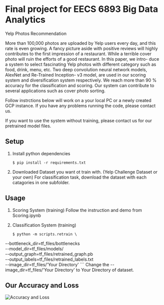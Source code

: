 Final project for EECS 6893 Big Data Analytics
===========================================================
Yelp Photos Recommendation

More than 100,000 photos are uploaded by Yelp users every day, and this rate is even growing. A fancy picture aside with positive reviews will highly contributes to the first impression of a restaurant. While a terrible cover photo will ruin the efforts of a good restaurant. In this paper, we intro- duce a system to select fascinating Yelp photos with different category such as food, drink, menu, etc. Two deep convolution neural network models, AlexNet and Re-Trained Inception- v3 model, are used in our scoring system and diversification system respectively. We reach more than 90 % accuracy for the classification and scoring. Our system can contribute to several applications such as cover photo sorting.


Follow instrctions below will work on a your local PC or a newly created GCP instance. If you have any problems running the code, please contact us.

If you want to use the system without training, please contact us for our pretrained model files.

Setup
------------
1. Install python dependencies
	```
	$ pip install -r requirements.txt
	```
2. Downloaded Dataset you want ot train with. (Yelp Challenge Dataset or your own)
	For classification task, download the dataset with each catagories in one subfolder.



Usage
-------------
1. Scoring System (training)
	Follow the instruction and demo from Scoring.ipynb

2. Classification System (training)
	```
	$ python -m scripts.retrain \
  --bottleneck_dir=tf_files/bottlenecks \
  --model_dir=tf_files/models/ \
  --output_graph=tf_files/retrained_graph.pb \
  --output_labels=tf_files/retrained_labels.txt \
  --image_dir=tf_files/'Your Directory'
	```
	Change the --image_dir=tf_files/'Your Directory' to Your Directory of dataset.

 Our Accuracy and Loss
-------------------
![Accuracy and Loss](https://bytebucket.org/md3487/ecbm4040_final_project/raw/9ffde6c159cd4b81d6a5d91874332f1e0e3d5420/images/accuracy.png?token=dc66c84fe111f192d8a8a60347ab4c0701d304e2)


